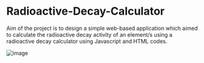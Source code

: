 # Radioactive-Decay-Calculator

Aim of the project is to design a simple web-based application which aimed to calculate the radioactive decay activity of an element/s using a radioactive decay calculator using Javascript and HTML codes.

![image](https://user-images.githubusercontent.com/66917039/195689349-ca4dee8c-856a-4b51-9d6f-0335971f3ac3.png)
